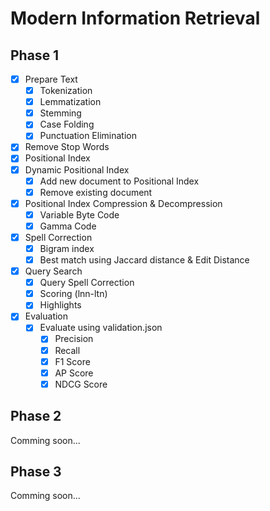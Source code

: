 # Modern Information Retrieval

## Phase 1
- [x] Prepare Text
    - [x] Tokenization
    - [x] Lemmatization
    - [x] Stemming
    - [x] Case Folding
    - [x] Punctuation Elimination
- [x] Remove Stop Words
- [x] Positional Index
- [x] Dynamic Positional Index
    - [x] Add new document to Positional Index
    - [x] Remove existing document
- [x] Positional Index Compression & Decompression
    - [x] Variable Byte Code
    - [x] Gamma Code
- [x] Spell Correction
    - [x] Bigram index
    - [x] Best match using Jaccard distance & Edit Distance
- [x] Query Search
    - [x] Query Spell Correction
    - [x] Scoring (lnn-ltn)
    - [x] Highlights
- [x] Evaluation
    - [x] Evaluate using validation.json
        - [x] Precision
        - [x] Recall
        - [x] F1 Score
        - [x] AP Score
        - [x] NDCG Score

## Phase 2
Comming soon...
## Phase 3
Comming soon...
